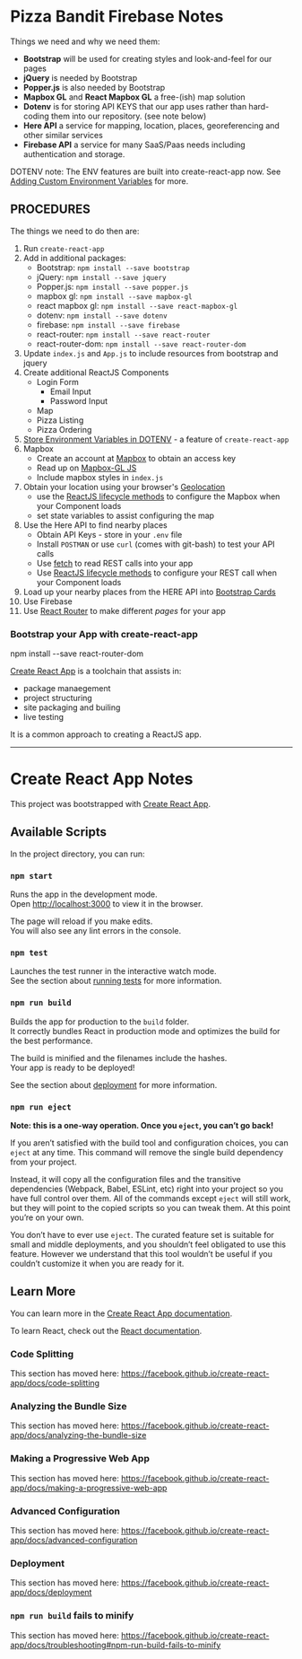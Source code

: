 # Pizza Bandit Firebase Notes

Things we need and why we need them:

* __Bootstrap__ will be used for creating styles and look-and-feel for our pages
* __jQuery__ is needed by Bootstrap
* __Popper.js__ is also needed by Bootstrap
* __Mapbox GL__ and __React Mapbox GL__ a free-(ish) map solution
* __Dotenv__ is for storing API KEYS that our app uses rather than hard-coding them into our repository.  (see note below)
* __Here API__ a service for mapping, location, places, georeferencing and other similar services
* __Firebase API__ a service for many SaaS/Paas needs including authentication and storage.

DOTENV note: The ENV features are built into create-react-app now.  See [Adding Custom Environment Variables](https://facebook.github.io/create-react-app/docs/adding-custom-environment-variables) for more.

## PROCEDURES

The things we need to do then are:

1. Run `create-react-app`
2. Add in additional packages:
    * Bootstrap: `npm install --save bootstrap`
    * jQuery: `npm install --save jquery`
    * Popper.js: `npm install --save popper.js`
    * mapbox gl: `npm install --save mapbox-gl`
    * react mapbox gl: `npm install --save react-mapbox-gl`
    * dotenv: `npm install --save dotenv`
    * firebase: `npm install --save firebase`
    * react-router: `npm install --save react-router`
    * react-router-dom: `npm install --save react-router-dom`
3. Update `index.js` and `App.js` to include resources from bootstrap and jquery
4. Create additional ReactJS Components
    * Login Form
        * Email Input
        * Password Input
    * Map
    * Pizza Listing
    * Pizza Ordering
5. [Store Environment Variables in DOTENV](https://facebook.github.io/create-react-app/docs/adding-custom-environment-variables) - a feature of `create-react-app`
6. Mapbox
    * Create an account at [Mapbox](https://www.mapbox.com/) to obtain an access key
    * Read up on [Mapbox-GL JS](https://docs.mapbox.com/mapbox-gl-js/api/)
    * Include mapbox styles in `index.js`
7. Obtain your location using your browser's [Geolocation](https://www.w3schools.com/html/html5_geolocation.asp)
    * use the [ReactJS lifecycle methods](https://reactjs.org/docs/react-component.html#the-component-lifecycle) to configure the Mapbox when your Component loads
    * set state variables to assist configuring the map
8. Use the Here API to find nearby places
    * Obtain API Keys - store in your `.env` file
    * Install `POSTMAN` or use `curl` (comes with git-bash) to test your API calls
    * Use [fetch](https://developers.google.com/web/ilt/pwa/working-with-the-fetch-api) to read REST calls into your app
    * Use [ReactJS lifecycle methods](https://reactjs.org/docs/react-component.html#the-component-lifecycle) to configure your REST call when your Component loads
9. Load up your nearby places from the HERE API into [Bootstrap Cards](https://getbootstrap.com/docs/4.3/components/card/)
10. Use Firebase
11. Use [React Router](https://www.npmjs.com/package/react-router) to make different *pages* for your app 

### Bootstrap your App with create-react-app

npm install --save react-router-dom

[Create React App](https://reactjs.org/docs/create-a-new-react-app.html) is a toolchain that assists in:

* package manaegement
* project structuring
* site packaging and builing
* live testing

It is a common approach to creating a ReactJS app.

---

# Create React App Notes

This project was bootstrapped with [Create React App](https://github.com/facebook/create-react-app).

## Available Scripts

In the project directory, you can run:

### `npm start`

Runs the app in the development mode.<br>
Open [http://localhost:3000](http://localhost:3000) to view it in the browser.

The page will reload if you make edits.<br>
You will also see any lint errors in the console.

### `npm test`

Launches the test runner in the interactive watch mode.<br>
See the section about [running tests](https://facebook.github.io/create-react-app/docs/running-tests) for more information.

### `npm run build`

Builds the app for production to the `build` folder.<br>
It correctly bundles React in production mode and optimizes the build for the best performance.

The build is minified and the filenames include the hashes.<br>
Your app is ready to be deployed!

See the section about [deployment](https://facebook.github.io/create-react-app/docs/deployment) for more information.

### `npm run eject`

**Note: this is a one-way operation. Once you `eject`, you can’t go back!**

If you aren’t satisfied with the build tool and configuration choices, you can `eject` at any time. This command will remove the single build dependency from your project.

Instead, it will copy all the configuration files and the transitive dependencies (Webpack, Babel, ESLint, etc) right into your project so you have full control over them. All of the commands except `eject` will still work, but they will point to the copied scripts so you can tweak them. At this point you’re on your own.

You don’t have to ever use `eject`. The curated feature set is suitable for small and middle deployments, and you shouldn’t feel obligated to use this feature. However we understand that this tool wouldn’t be useful if you couldn’t customize it when you are ready for it.

## Learn More

You can learn more in the [Create React App documentation](https://facebook.github.io/create-react-app/docs/getting-started).

To learn React, check out the [React documentation](https://reactjs.org/).

### Code Splitting

This section has moved here: https://facebook.github.io/create-react-app/docs/code-splitting

### Analyzing the Bundle Size

This section has moved here: https://facebook.github.io/create-react-app/docs/analyzing-the-bundle-size

### Making a Progressive Web App

This section has moved here: https://facebook.github.io/create-react-app/docs/making-a-progressive-web-app

### Advanced Configuration

This section has moved here: https://facebook.github.io/create-react-app/docs/advanced-configuration

### Deployment

This section has moved here: https://facebook.github.io/create-react-app/docs/deployment

### `npm run build` fails to minify

This section has moved here: https://facebook.github.io/create-react-app/docs/troubleshooting#npm-run-build-fails-to-minify
